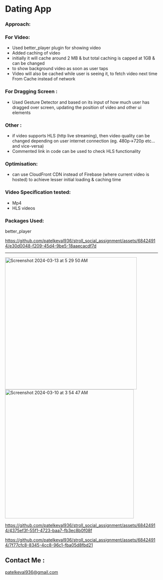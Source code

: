 # Dating App

### Approach:

### For Video:
* Used better_player plugin for showing video
* Added caching of video
* initially it will cache around 2 MB & but total caching is capped at 1GB  &  can be changed 
* to show background video as soon as user taps
* Video will also be cached while user is seeing it, to fetch video next time From Cache instead of network

### For Dragging Screen : 
* Used Gesture Detector and based on its input of how much user has dragged over screen, updating the position of video and other ui elements

### Other :
* if video supports HLS (http live streaming), then video quality can be changed depending on user internet connection (eg. 480p->720p etc... and vice-versa)
* Commented link in code can be used to check HLS functionality

### Optimisation: 
* can use CloudFront CDN instead of Firebase (where current video is hosted) to achieve lesser initial loading & caching time

### Video Specification tested:
* Mp4
* HLS videos

### Packages Used:
better_player


https://github.com/patelkeval936/stroll_social_assignment/assets/68424914/e30d0048-f209-45d4-9be5-18aaecacdf7d


________________

<img width="434" alt="Screenshot 2024-03-13 at 5 29 50 AM" src="https://github.com/patelkeval936/stroll_social_assignment/assets/68424914/1d053e4f-4fb5-483c-a538-d77ddd5c3bd4">

<img width="424" alt="Screenshot 2024-03-10 at 3 54 47 AM" src="https://github.com/patelkeval936/stroll_social_assignment/assets/68424914/7d055852-3847-42da-9a7e-26907eab7c52">


https://github.com/patelkeval936/stroll_social_assignment/assets/68424914/4375ef3f-55f1-4723-baa7-fb3ec8b0f08f


https://github.com/patelkeval936/stroll_social_assignment/assets/68424914/7f77cfc8-8345-4cc8-96c1-fba05d8fbd21

## Contact Me : 
patelkeval936@gmail.com
